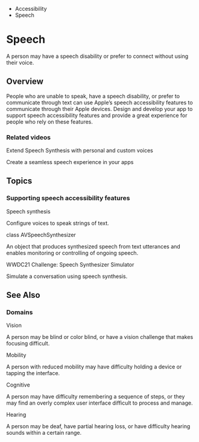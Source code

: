 

- Accessibility
-  Speech 

# Speech

A person may have a speech disability or prefer to connect without using their voice.

## Overview

People who are unable to speak, have a speech disability, or prefer to communicate through text can use Apple’s speech accessibility features to communicate through their Apple devices. Design and develop your app to support speech accessibility features and provide a great experience for people who rely on these features.

### Related videos

Extend Speech Synthesis with personal and custom voices

Create a seamless speech experience in your apps

## Topics

### Supporting speech accessibility features

Speech synthesis

Configure voices to speak strings of text.

class AVSpeechSynthesizer

An object that produces synthesized speech from text utterances and enables monitoring or controlling of ongoing speech.

WWDC21 Challenge: Speech Synthesizer Simulator

Simulate a conversation using speech synthesis.

## See Also

### Domains

Vision

A person may be blind or color blind, or have a vision challenge that makes focusing difficult.

Mobility

A person with reduced mobility may have difficulty holding a device or tapping the interface.

Cognitive

A person may have difficulty remembering a sequence of steps, or they may find an overly complex user interface difficult to process and manage.

Hearing

A person may be deaf, have partial hearing loss, or have difficulty hearing sounds within a certain range.

